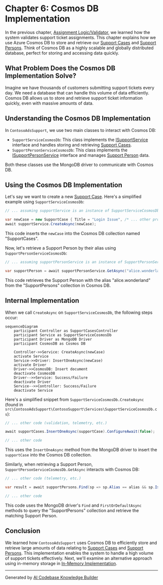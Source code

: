 # Chapter 6: Cosmos DB Implementation

In the previous chapter, [Assignment Logic/Validator](05_assignment_logic_validator.md), we learned how the system validates support ticket assignments. This chapter explains how we use Azure Cosmos DB to store and retrieve our [Support Cases](01_support_case.md) and [Support Persons](02_support_person.md).  Think of Cosmos DB as a highly scalable and globally distributed database, perfect for storing and accessing data quickly.

## What Problem Does the Cosmos DB Implementation Solve?

Imagine we have thousands of customers submitting support tickets every day. We need a database that can handle this volume of data efficiently.  Cosmos DB allows us to store and retrieve support ticket information quickly, even with massive amounts of data.

## Understanding the Cosmos DB Implementation

In `ContosoAdsSupport`, we use two main classes to interact with Cosmos DB:

- `SupportServiceCosmosDb`: This class implements the [ISupportService](03_isupportservice.md) interface and handles storing and retrieving [Support Cases](01_support_case.md).
- `SupportPersonServiceCosmosDb`: This class implements the [ISupportPersonService](04_isupportpersonservice.md) interface and manages [Support Person](02_support_person.md) data.

Both these classes use the MongoDB driver to communicate with Cosmos DB.

## Using the Cosmos DB Implementation

Let's say we want to create a new [Support Case](01_support_case.md).  Here's a simplified example using `SupportServiceCosmosDb`:

```csharp
// ... assuming supportService is an instance of SupportServiceCosmosDb

var newCase = new SupportCase { Title = "Login Issue", /* ... other properties */ };
await supportService.CreateAsync(newCase);
```

This code inserts the `newCase` into the Cosmos DB collection named "SupportCases".

Now, let's retrieve a Support Person by their alias using `SupportPersonServiceCosmosDb`:

```csharp
// ... assuming supportPersonService is an instance of SupportPersonServiceCosmosDb

var supportPerson = await supportPersonService.GetAsync("alice.wonderland");
```

This code retrieves the Support Person with the alias "alice.wonderland" from the "SupportPersons" collection in Cosmos DB.

## Internal Implementation

When we call `CreateAsync` on `SupportServiceCosmosDb`, the following steps occur:

```mermaid
sequenceDiagram
    participant Controller as SupportCasesController
    participant Service as SupportServiceCosmosDb
    participant Driver as MongoDB Driver
    participant CosmosDB as Cosmos DB

    Controller->>Service: CreateAsync(newCase)
    activate Service
    Service->>Driver: InsertOneAsync(newCase)
    activate Driver
    Driver->>CosmosDB: Insert document
    deactivate CosmosDB
    Driver-->>Service: Success/Failure
    deactivate Driver
    Service-->>Controller: Success/Failure
    deactivate Service
```

Here's a simplified snippet from `SupportServiceCosmosDb.CreateAsync` (found in  `src\ContosoAdsSupport\ContosoSupport\Services\SupportServiceCosmosDb.cs`):

```csharp
// ... other code (validation, telemetry, etc.)

await supportCases.InsertOneAsync(supportCase).ConfigureAwait(false);

// ... other code
```

This uses the `InsertOneAsync` method from the MongoDB driver to insert the `supportCase` into the Cosmos DB collection.

Similarly, when retrieving a Support Person, `SupportPersonServiceCosmosDb.GetAsync` interacts with Cosmos DB:

```csharp
// ... other code (telemetry, etc.)

var result = await supportPersons.Find(sp => sp.Alias == alias && sp.IsActive).FirstOrDefaultAsync();

// ... other code
```
This code uses the MongoDB driver's `Find` and `FirstOrDefaultAsync` methods to query the "SupportPersons" collection and retrieve the matching Support Person.


## Conclusion

We learned how `ContosoAdsSupport` uses Cosmos DB to efficiently store and retrieve large amounts of data relating to [Support Cases](01_support_case.md) and [Support Persons](02_support_person.md). This implementation enables the system to handle a high volume of support tickets effectively. Next, we'll examine an alternative approach using in-memory storage in [In-Memory Implementation](07_in_memory_implementation.md).


---

Generated by [AI Codebase Knowledge Builder](https://github.com/The-Pocket/Tutorial-Codebase-Knowledge)